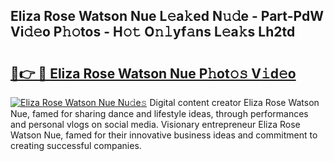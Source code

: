 ## Eliza Rose Watson Nue L𝚎a𝚔ed N𝚞𝚍e - Part-PdW Vi𝚍𝚎o P𝚑𝚘tos - H𝚘𝚝 O𝚗𝚕yf𝚊ns L𝚎a𝚔s Lh2td

# <h2><a href="http://kf0hza.oniu.top/?m=Eliza+Rose+Watson+Nue">🔗👉 🔴 Eliza Rose Watson Nue P𝚑ot𝚘𝚜 V𝚒d𝚎o</a></h2>

[![Eliza Rose Watson Nue Nu𝚍e𝚜](https://i.imgur.com/0qMVB7G.gif)](http://kf0hza.oniu.top/?m=Eliza+Rose+Watson+Nue)
Digital content creator Eliza Rose Watson Nue, famed for sharing dance and lifestyle ideas, through performances and personal vlogs on social media. Visionary entrepreneur Eliza Rose Watson Nue, famed for their innovative business ideas and commitment to creating successful companies.  
